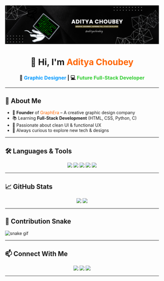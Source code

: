 <!-- Banner Section -->
<p align="center">
  <img src="https://github.com/Adityachoubey26/Adityachoubey26/blob/main/linkdin%20banner.png?raw=true" />
</p>

<!-- Intro -->
<h1 align="center">👋 Hi, I'm <span style="color:#ff6600">Aditya Choubey</span></h1>
<h3 align="center">🎨 <span style="color:#0099ff">Graphic Designer</span> | 💻 <span style="color:#33cc33">Future Full-Stack Developer</span></h3>

---

## 🧠 About Me
- 🚀 **Founder** of <span style="color:#ff6600">GraphEra</span> – A creative graphic design company  
- 📚 Learning **Full-Stack Development** (HTML, CSS, Python, C)  
- 🎯 Passionate about clean UI & functional UX  
- 🔗 Always curious to explore new tech & designs  

---

## 🛠️ Languages & Tools  
<p align="center">
  <img src="https://img.shields.io/badge/Python-3776AB?style=for-the-badge&logo=python&logoColor=white"/>
  <img src="https://img.shields.io/badge/C-00599C?style=for-the-badge&logo=c&logoColor=white"/>
  <img src="https://img.shields.io/badge/HTML5-e34c26?style=for-the-badge&logo=html5&logoColor=white"/>
  <img src="https://img.shields.io/badge/CSS3-1572B6?style=for-the-badge&logo=css3&logoColor=white"/>
  <img src="https://img.shields.io/badge/Canva-00C4CC?style=for-the-badge&logo=canva&logoColor=white"/>
</p>

---

## 📈 GitHub Stats
<p align="center">
  <img src="https://github-readme-stats.vercel.app/api?username=Adityachoubey26&show_icons=true&theme=radical" width="45%" />
  <img src="https://github-readme-stats.vercel.app/api/top-langs/?username=Adityachoubey26&layout=compact&theme=radical" width="45%" />
</p>

---

## 🐍 Contribution Snake
![snake gif](https://github.com/Adityachoubey26/Adityachoubey26/blob/output/github-contribution-grid-snake.svg)

---

## 📫 Connect With Me  
<p align="center">
  <a href="https://www.linkedin.com/in/aditya-c-366b90305"><img src="https://img.shields.io/badge/LinkedIn-blue?style=for-the-badge&logo=linkedin&logoColor=white"/></a>
  <a href="https://www.instagram.com/YOUR_USERNAME"><img src="https://img.shields.io/badge/Instagram-purple?style=for-the-badge&logo=instagram&logoColor=white"/></a>
  <a href="mailto:yourmail@example.com"><img src="https://img.shields.io/badge/Gmail-red?style=for-the-badge&logo=gmail&logoColor=white"/></a>
</p>

---
